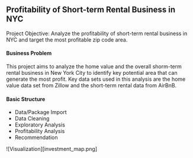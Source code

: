 ## Profitability of Short-term Rental Business in NYC
Project Objective: Analyze the profitability of short-term rental business in NYC and target the most profitable zip code area.


#### Business Problem
This project aims to analyze the home value and the overall shorm-term rental business in New York City to identify key potential area that can generate the most profit. Key data sets used in this analysis are the home value data set from Zillow and the short-term rental data from AirBnB.

#### Basic Structure
- Data/Package Import 
- Data Cleaning
- Exploratory Analysis
- Profitability Analysis
- Recommendation

![Visualization][investment_map.png]
